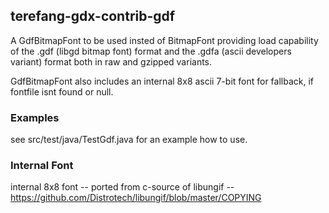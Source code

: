 ## terefang-gdx-contrib-gdf

A GdfBitmapFont to be used insted of BitmapFont providing load capability of the .gdf (libgd bitmap font) format and the
.gdfa (ascii developers variant) format both in raw and gzipped variants.

GdfBitmapFont also includes an internal 8x8 ascii 7-bit font for fallback, if fontfile isnt found or null.

### Examples

see src/test/java/TestGdf.java for an example how to use.

### Internal Font

internal 8x8 font -- ported from c-source of libungif -- https://github.com/Distrotech/libungif/blob/master/COPYING